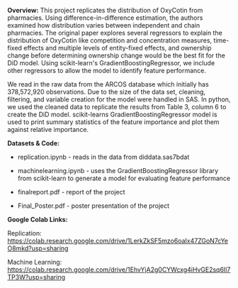 **Overview:** This project replicates the distribution of OxyCotin from pharmacies. Using difference-in-difference estimation, the authors examined how 
distribution varies between independent and chain pharmacies. The original paper explores several regressors to explain the distribution of 
OxyCotin like competition and concentration measures, time-fixed effects and multiple levels of entity-fixed effects, and ownership change 
before determining ownership change would be the best fit for the DiD model. Using scikit-learn's GradientBoostingRegressor, we include other 
regressors to allow the model to identify feature performance. 

We read in the raw data from the ARCOS database which initially has 378,572,920 observations. Due to the size of the data set, cleaning,
filtering, and variable creation for the model were handled in SAS. In python, we used the cleaned data to replicate the results from Table 3, 
column 6 to create the DiD model. scikit-learns GradientBoostingRegressor model is used to print summary statistics of the feature importance
and plot them against relative importance.


**Datasets & Code:**

- replication.ipynb - reads in the data from diddata.sas7bdat

- machinelearning.ipynb - uses the GradientBoostingRegressor library from scikit-learn to generate a model for evaluating feature performance

- finalreport.pdf - report of the project 

- Final_Poster.pdf - poster presentation of the project

**Google Colab Links:**

Replication: https://colab.research.google.com/drive/1LerkZkSF5mzo6oaIx47ZGoN7cYeO8mkd?usp=sharing

Machine Learning: https://colab.research.google.com/drive/1EhvYjA2g0CYWcxg4iHvGE2sq6Il7TP3W?usp=sharing
